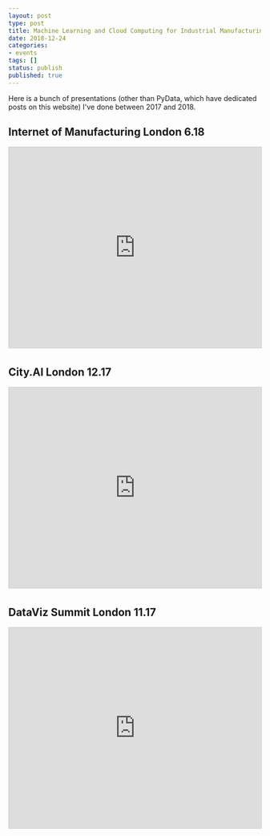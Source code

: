 ```yaml
---
layout: post
type: post
title: Machine Learning and Cloud Computing for Industrial Manufacturing
date: 2018-12-24
categories:
- events
tags: []
status: publish
published: true
---
```


Here is a bunch of presentations (other than PyData, which have dedicated posts on this website) I've done between 2017 and 2018.

## Internet of Manufacturing London 6.18

<iframe src="https://bit.ly/0-to-100s-iomuk18" width="600" height="400" frameborder="0" marginwidth="0" marginheight="0" scrolling="no" style="border:1px solid #CCC; border-width:1px; margin-bottom:5px; max-width: 100%;" allowfullscreen></iframe>


## City.AI London 12.17

<iframe src="https://bit.ly/there-is-no-spoon-cityai17" width="600" height="400" frameborder="0" marginwidth="0" marginheight="0" scrolling="no" style="border:1px solid #CCC; border-width:1px; margin-bottom:5px; max-width: 100%;" allowfullscreen></iframe>


## DataViz Summit London 11.17

<iframe src="https://bit.ly/tyredreams-datavizsummit17" width="600" height="400" frameborder="0" marginwidth="0" marginheight="0" scrolling="no" style="border:1px solid #CCC; border-width:1px; margin-bottom:5px; max-width: 100%;" allowfullscreen></iframe>
